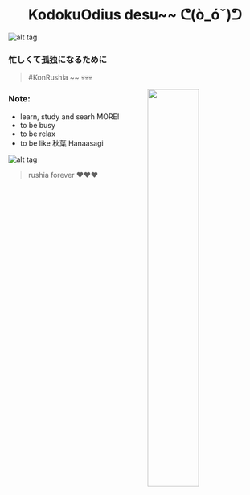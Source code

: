 <h1 align='center'> KodokuOdius desu~~ ᕦ(ò_óˇ)ᕤ </h1>

![alt tag](https://www.codewars.com/users/KodokuOdius/badges/micro)
### 忙しくて孤独になるために ###
> #KonRushia ~~ 💀💀💀

<img align="right" width="45%" src="https://github-readme-stats.vercel.app/api?username=KodokuOdius&count_private=true&show_icons=true&theme=dracula&include_all_commits=true">

### Note:
- learn, study and searh MORE!
- to be busy
- to be relax
- to be like 秋葉 Hanaasagi

![alt tag](https://c.tenor.com/21J48OhClU0AAAAC/himawari-furutani.gif)

> rushia forever ❤❤❤
